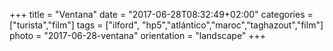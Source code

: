 +++
title = "Ventana"
date = "2017-06-28T08:32:49+02:00"
categories = ["turista","film"]
tags = ["ilford", "hp5","atlántico","maroc","taghazout","film"]
photo = "2017-06-28-ventana"
orientation = "landscape"
+++
